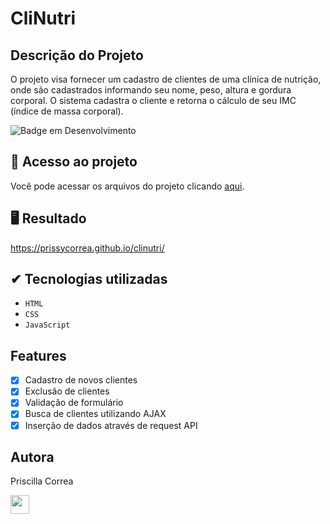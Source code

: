 # CliNutri

## Descrição do Projeto
O projeto visa fornecer um cadastro de clientes de uma clínica de nutrição, onde são cadastrados informando seu nome, peso, altura e gordura corporal. O sistema cadastra o cliente e retorna o cálculo de seu IMC (índice de massa corporal).

![Badge em Desenvolvimento](https://img.shields.io/badge/STATUS-CONCLUIDO-green)

## 📁 Acesso ao projeto
Você pode acessar os arquivos do projeto clicando [aqui](https://github.com/prissycorrea/clinutri).

## 🖥 Resultado
https://prissycorrea.github.io/clinutri/

## ✔ Tecnologias utilizadas
- ``HTML``
- ``CSS``
- ``JavaScript``

## Features
- [x] Cadastro de novos clientes
- [x] Exclusão de clientes
- [x] Validação de formulário
- [x] Busca de clientes utilizando AJAX
- [x] Inserção de dados através de request API

## Autora
Priscilla Correa

<img src="https://cdn.jsdelivr.net/gh/devicons/devicon/icons/linkedin/linkedin-original.svg" width=30px>
